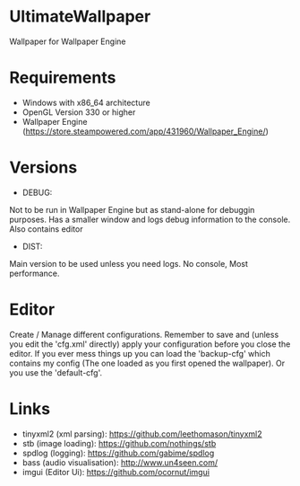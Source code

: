 # UltimateWallpaper
Wallpaper for Wallpaper Engine

# Requirements
- Windows with x86_64 architecture
- OpenGL Version 330 or higher
- Wallpaper Engine (https://store.steampowered.com/app/431960/Wallpaper_Engine/)

# Versions
- DEBUG:
<p>Not to be run in Wallpaper Engine but as stand-alone for debuggin purposes. Has a smaller window and logs debug information to the console. Also contains editor</p>

- DIST:
<p>Main version to be used unless you need logs. No console, Most performance.</p>

# Editor
Create / Manage different configurations.
Remember to save and (unless you edit the 'cfg.xml' directly) apply your configuration before you close the editor.
If you ever mess things up you can load the 'backup-cfg' which contains my config (The one loaded as you first opened the wallpaper).
Or you use the 'default-cfg'.

# Links
- tinyxml2 (xml parsing): https://github.com/leethomason/tinyxml2
- stb (image loading): https://github.com/nothings/stb
- spdlog (logging): https://github.com/gabime/spdlog
- bass (audio visualisation): http://www.un4seen.com/
- imgui (Editor Ui): https://github.com/ocornut/imgui
